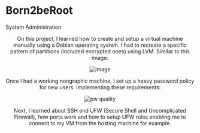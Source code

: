 # Born2beRoot
System Administration

<div align="center">
On this project, I learned how to create and setup a virtual machine manually using a Debian operating system. I had to recreate a specific pattern of partitions (included encrypted ones) using LVM. Similar to this image:

![image](https://user-images.githubusercontent.com/117108505/226703029-a097c1b1-b75e-46b0-9a10-6f09ace6ecfc.png)

Once I had a working nongraphic machine, I set up a heavy password policy for new users. Implementing these requirements:
  
![pw quality](https://user-images.githubusercontent.com/117108505/226710487-f69014e3-a64e-4af2-8312-4f4140eadf7a.png)

Next, I learned about SSH and UFW (Secure Shell and Uncomplicated Firewall), how ports work and how to setup UFW rules enabling me to connect to my VM from the hosting machine for example.
